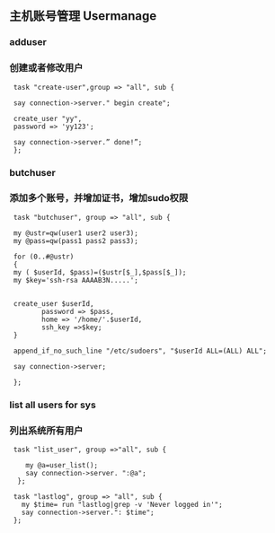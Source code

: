 ## 主机账号管理 Usermanage
     
### adduser
### 创建或者修改用户
     
     task "create-user",group => "all", sub {
     
     say connection->server." begin create";
     
     create_user "yy",
     password => 'yy123';
     
     say connection->server.” done!”;
     };
     
### butchuser
### 添加多个账号，并增加证书，增加sudo权限
     
     task "butchuser", group => "all", sub {
     
     my @ustr=qw(user1 user2 user3);
     my @pass=qw(pass1 pass2 pass3);
     
     for (0..#@ustr)
     {
     my ( $userId, $pass)=($ustr[$_],$pass[$_]);
     my $key='ssh-rsa AAAAB3N.....';
     
     
     create_user $userId,
            password => $pass,
            home => '/home/'.$userId,
            ssh_key =>$key;
     }
     
     append_if_no_such_line "/etc/sudoers", "$userId ALL=(ALL) ALL";
     
     say connection->server;
     
     };
     
### list all users for sys
### 列出系统所有用户 
     
     
     task "list_user", group =>"all", sub {
     
        my @a=user_list();
        say connection->server. ":@a";
      };
     
     task "lastlog", group => "all", sub {
       my $time= run "lastlog|grep -v 'Never logged in'";
       say connection->server.": $time";
     };
     
